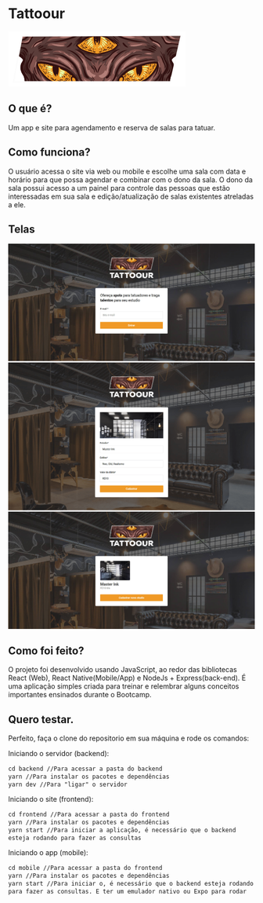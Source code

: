 # Tattoour

![Tattou Logo](./images/logo.png)

## O que é?

Um app e site para agendamento e reserva de salas para tatuar.

## Como funciona?

O usuário acessa o site via web ou mobile e escolhe uma sala com data e horário para que possa agendar e combinar com o dono da sala. O dono da sala possui acesso a um painel para controle das pessoas que estão interessadas em sua sala e edição/atualização de salas existentes atreladas a ele.

## Telas

![Tela 1 Tattoour](./images/screen-1.jpg)
![Tela 2 Tattoour](./images/screen-2.jpg)
![Tela 3 Tattoour](./images/screen-3.jpg)

## Como foi feito?

O projeto foi desenvolvido usando JavaScript, ao redor das bibliotecas React (Web), React Native(Mobile/App) e NodeJs + Express(back-end). É uma aplicação simples criada para treinar e relembrar alguns conceitos importantes ensinados durante o Bootcamp.

## Quero testar.

Perfeito, faça o clone do repositorio em sua máquina e rode os comandos:

Iniciando o servidor (backend):
```
cd backend //Para acessar a pasta do backend
yarn //Para instalar os pacotes e dependências
yarn dev //Para "ligar" o servidor
```

Iniciando o site (frontend):
```
cd frontend //Para acessar a pasta do frontend
yarn //Para instalar os pacotes e dependências
yarn start //Para iniciar a aplicação, é necessário que o backend esteja rodando para fazer as consultas
```

Iniciando o app (mobile):
```
cd mobile //Para acessar a pasta do frontend
yarn //Para instalar os pacotes e dependências
yarn start //Para iniciar o, é necessário que o backend esteja rodando para fazer as consultas. E ter um emulador nativo ou Expo para rodar
```

